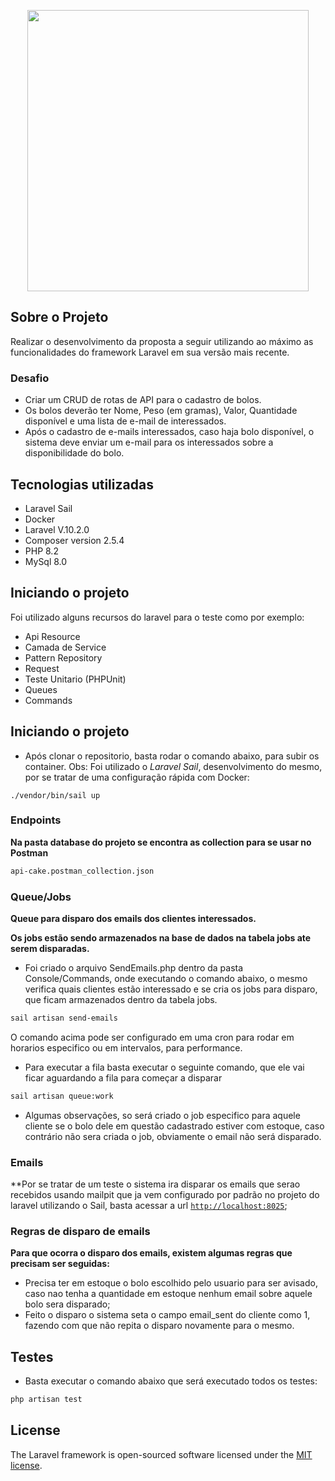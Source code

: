 <p align="center"><a href="https://checklistfacil.com/" target="_blank"><img src="https://www.checklistfacil.com/wp-content/uploads/2022/07/logo_checklist_facil.webp" width="450"></a></p>


## Sobre o Projeto

Realizar o desenvolvimento da proposta a seguir utilizando ao máximo as funcionalidades
do framework Laravel em sua versão mais recente.

### Desafio
- Criar um CRUD de rotas de API para o cadastro de bolos.
- Os bolos deverão ter Nome, Peso (em gramas), Valor, Quantidade disponível e uma lista
  de e-mail de interessados.
- Após o cadastro de e-mails interessados, caso haja bolo disponível, o sistema deve enviar
  um e-mail para os interessados sobre a disponibilidade do bolo.

## Tecnologias utilizadas

- Laravel Sail
- Docker
- Laravel V.10.2.0
- Composer version 2.5.4
- PHP 8.2
- MySql 8.0

## Iniciando o projeto
Foi utilizado alguns recursos do laravel para o teste como por exemplo:

- Api Resource
- Camada de Service 
- Pattern Repository
- Request
- Teste Unitario (PHPUnit)
- Queues
- Commands

## Iniciando o projeto

- Após clonar o repositorio, basta rodar o comando abaixo, para subir os container. Obs: Foi utilizado o *Laravel Sail*, desenvolvimento do mesmo, por se tratar de uma configuração rápida com Docker:
```shell
./vendor/bin/sail up
````

### Endpoints
**Na pasta database do projeto se encontra as collection para se usar no Postman**
```bash
api-cake.postman_collection.json
````

### Queue/Jobs
**Queue para disparo dos emails dos clientes interessados.**

**Os jobs estão sendo armazenados na base de dados na tabela jobs ate serem disparadas.**
- Foi criado o arquivo SendEmails.php dentro da pasta Console/Commands, onde executando o comando abaixo, o mesmo verifica quais clientes estão interessado e se cria os jobs para disparo, que ficam armazenados dentro da tabela jobs.
```bash
sail artisan send-emails 
````
O comando acima pode ser configurado em uma cron para rodar em horarios especifico ou em intervalos, para performance.

- Para executar a fila basta executar o seguinte comando, que ele vai ficar aguardando a fila para começar a disparar
```bash
sail artisan queue:work
````
- Algumas observações, so será criado o job especifico para aquele cliente se o bolo dele em questão cadastrado estiver com estoque, caso contrário não sera criada o job, obviamente o email não será disparado.


### Emails
**Por se tratar de um teste o sistema ira disparar os emails que serao recebidos usando mailpit que ja vem configurado por padrão no projeto do laravel utilizando o Sail, basta acessar a url
[`http://localhost:8025`](http://localhost:8025);

### Regras de disparo de emails 
**Para que ocorra o disparo dos emails, existem algumas regras que precisam ser seguidas:**
- Precisa ter em estoque o bolo escolhido pelo usuario para ser avisado, caso nao tenha a quantidade em estoque nenhum email sobre aquele bolo sera disparado;
- Feito o disparo o sistema seta o campo email_sent do cliente como 1, fazendo com que não repita o disparo novamente para o mesmo.


## Testes
- Basta executar o comando abaixo que será executado todos os testes:
```bash
php artisan test
````

## License
The Laravel framework is open-sourced software licensed under the [MIT license](https://opensource.org/licenses/MIT).
